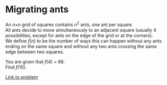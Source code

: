 # Migrating ants

<p>
An  <var>n</var>×<var>n</var> grid of squares contains  <var>n</var><sup>2</sup> ants, one ant per square.<br />
All ants decide to move simultaneously to an adjacent square (usually 4 possibilities, except for ants on the edge of the grid or at the corners).<br />
We define <var>f</var>(<var>n</var>) to be the number of ways this can happen without any ants ending on the same square and without any two ants crossing the same edge between two squares.
</p>
<p>
You are given that <var>f</var>(4) = 88.<br />
Find  <var>f</var>(10).
</p>


[Link to problem](https://projecteuler.net/problem=393)
